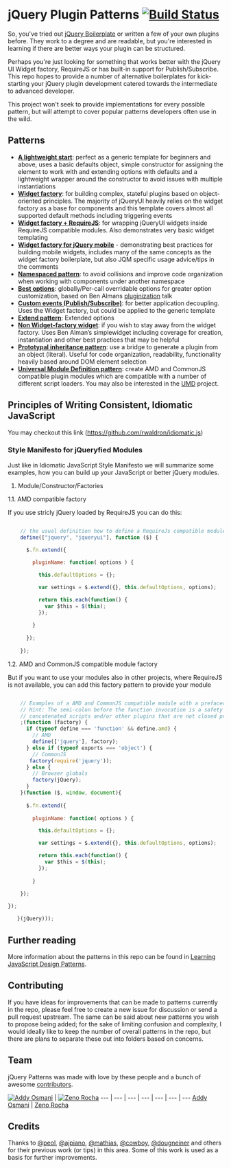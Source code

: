 # jQuery Plugin Patterns [![Build Status](https://secure.travis-ci.org/jquery-boilerplate/jquery-patterns.svg?branch=master)](https://travis-ci.org/jquery-boilerplate/jquery-patterns)

So, you've tried out [jQuery Boilerplate](https://github.com/jquery-boilerplate/jquery-boilerplate) or written a few of your own plugins before. They work to a degree and are readable, but you're interested in learning if there are better ways your plugin can be structured.

Perhaps you're just looking for something that works better with the jQuery UI Widget factory, RequireJS or has built-in support for Publish/Subscribe. This repo hopes to provide a number of alternative boilerplates for kick-starting your jQuery plugin development catered towards the intermediate to advanced developer.

This project won't seek to provide implementations for every possible pattern, but will attempt to cover popular patterns developers often use in the wild.

## Patterns

-   **[A lightweight start](https://github.com/jquery-boilerplate/jquery-patterns/blob/master/patterns/jquery.basic.plugin-boilerplate.js)**: perfect as a generic template for beginners
    and above, uses a basic defaults object, simple constructor for
    assigning the element to work with and extending options with
    defaults and a lightweight wrapper around the constructor to avoid
    issues with multiple instantiations
-   **[Widget factory](https://github.com/jquery-boilerplate/jquery-patterns/blob/master/patterns/jquery.widget-factory.plugin-boilerplate.js)**: for building complex, stateful plugins based on
    object-oriented principles. The majority of jQueryUI heavily relies
    on the widget factory as a base for components and this template
    covers almost all supported default methods including triggering
    events
-   **[Widget factory + RequireJS](https://github.com/jquery-boilerplate/jquery-patterns/blob/master/patterns/jquery.widget-factory.requirejs.boilerplate.js)**: for wrapping jQueryUI widgets inside
    RequireJS compatible modules. Also demonstrates very basic widget
    templating
-   **[Widget factory for jQuery mobile](https://github.com/jquery-boilerplate/jquery-patterns/blob/master/patterns/jquery.widget-factory.mobile-plugin.boilerplate.js)** - demonstrating best practices
    for building mobile widgets, includes many of the same concepts as
    the widget factory boilerplate, but also JQM specific usage
    advice/tips in the comments
-   **[Namespaced pattern](https://github.com/jquery-boilerplate/jquery-patterns/blob/master/patterns/jquery.namespace.plugin-boilerplate.js)**: to avoid collisions and improve code
    organization when working with components under another namespace
-   **[Best options](https://github.com/jquery-boilerplate/jquery-patterns/blob/master/patterns/jquery.best.options.plugin-boilerplate.js)**: globally/Per-call overridable options for
    greater option customization, based on Ben Almans [pluginization](http://benalman.com/talks/jquery-pluginization.html) talk
-   **[Custom events (Publish/Subscribe)](https://github.com/jquery-boilerplate/jquery-patterns/blob/master/patterns/jquery.customevents.plugin-boilerplate.js)**: for better application
    decoupling. Uses the Widget factory, but could be applied to the
    generic template
-   **[Extend pattern](https://github.com/jquery-boilerplate/jquery-patterns/blob/master/patterns/jquery.extend-skeleton.js)**: Extended options
-   **[Non Widget-factory widget](https://github.com/jquery-boilerplate/jquery-patterns/blob/master/patterns/jquery.simplewidget.plugin-boilerplate.js])**: if you wish to stay away from the
    widget factory. Uses Ben Alman’s simplewidget including coverage for
    creation, instantiation and other best practices that may be helpful
-   **[Prototypal inheritance pattern](https://github.com/jquery-boilerplate/jquery-patterns/blob/master/patterns/jquery.prototypal-inheritance.plugin-boilerplate.js)**: use a bridge to generate a
    plugin from an object (literal). Useful for code organization,
    readability, functionality heavily based around DOM element
    selection
-   **[Universal Module Definition pattern](https://github.com/jquery-boilerplate/jquery-patterns/blob/master/patterns/amd%2Bcommonjs/pluginCore.js)**: create AMD and CommonJS
    compatible plugin modules which are compatible with a number of
    different script loaders. You may also be interested in the [UMD](https://github.com/umdjs) project.

## Principles of Writing Consistent, Idiomatic JavaScript

You may checkout this link (https://github.com/rwaldron/idiomatic.js)

### Style Manifesto for jQueryfied Modules

Just like in Idiomatic JavaScript Style Manifesto we will summarize some examples, how you can build up your JavaScript or better jQuery modules.

1. Module/Constructor/Factories

1.1. AMD compatible factory

If you use stricly jQuery loaded by RequireJS you can do this:

```javascript

    // the usual definition how to define a RequireJs compatible module
    define(["jquery", "jqueryui"], function ($) {

      $.fn.extend({
      
        pluginName: function( options ) {

          this.defaultOptions = {};

          var settings = $.extend({}, this.defaultOptions, options);

          return this.each(function() {
            var $this = $(this);
          });
          
        }
        
      });
      
    });
```

1.2. AMD and CommonJS compatible module factory

But if you want to use your modules also in other projects, where RequireJS is not available, you can add this factory pattern to provide your module 

```javascript

    // Examples of a AMD and CommonJS compatible module with a prefaced factory
    // Hint: The semi-colon before the function invocation is a safety net against 
    // concatenated scripts and/or other plugins that are not closed properly.
    ;(function (factory) {
      if (typeof define === 'function' && define.amd) {
        // AMD
        define(['jquery'], factory);
      } else if (typeof exports === 'object') {
        // CommonJS
       factory(require('jquery'));
      } else {
        // Browser globals
        factory(jQuery);
      }
    }(function ($, window, document){
   
      $.fn.extend({
      
        pluginName: function( options ) {

          this.defaultOptions = {};

          var settings = $.extend({}, this.defaultOptions, options);

          return this.each(function() {
            var $this = $(this);
          });
          
        }
        
    });

});

   }(jQuery)));
```
    
## Further reading

More information about the patterns in this repo can be found in [Learning JavaScript Design Patterns](http://addyosmani.com/resources/essentialjsdesignpatterns/book/#jquerypluginpatterns).

## Contributing

If you have ideas for improvements that can be made to patterns currently in the repo, please feel free to create a new issue for discussion or send a pull request upstream. The same can be said about new patterns you wish to propose being added; for the sake of limiting confusion and complexity, I would ideally like to keep the number of overall patterns in the repo, but there are plans to separate these out into folders based on concerns.

## Team

jQuery Patterns was made with love by these people and a bunch of awesome [contributors](https://github.com/jquery-boilerplate/jquery-patterns/graphs/contributors).

[![Addy Osmani](http://gravatar.com/avatar/96270e4c3e5e9806cf7245475c00b275?s=70)](http://addyosmani.com) | [![Zeno Rocha](http://gravatar.com/avatar/e190023b66e2b8aa73a842b106920c93?s=70)](http://zenorocha.com)
--- | --- | --- | --- | --- | --- | ---
[Addy Osmani](http://addyosmani.com) | [Zeno Rocha](http://zenorocha.com)

## Credits

Thanks to [@peol](http://github.com/peol), [@ajpiano](http://github.com/ajpiano), [@mathias](http://github.com/mathias), [@cowboy](http://github.com/cowboy), [@dougneiner](http://github.com/dougneiner) and others for their previous work (or tips) in this area. Some of this work is used as a basis for further improvements.

